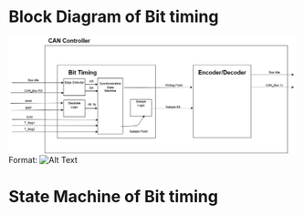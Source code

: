# Block Diagram of Bit timing
![Block](/HW2/Block_Diagram.png )
Format: ![Alt Text](url)

# State Machine of Bit timing
